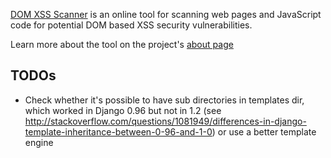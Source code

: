 [DOM XSS Scanner](http://www.domxssscanner.com/) is an online tool for scanning web pages and JavaScript code for potential DOM based XSS security vulnerabilities.

Learn more about the tool on the project's [about page](http://www.domxssscanner.com/info/about)

## TODOs
- Check whether it's possible to have sub directories in templates dir, which worked in Django 0.96 but not in 1.2 (see http://stackoverflow.com/questions/1081949/differences-in-django-template-inheritance-between-0-96-and-1-0) or use a better template engine